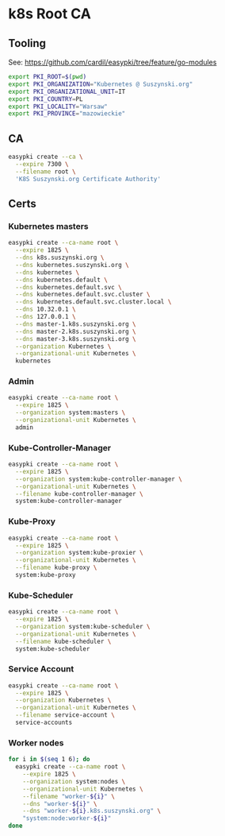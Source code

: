 # k8s Root CA

## Tooling

See: https://github.com/cardil/easypki/tree/feature/go-modules

```bash
export PKI_ROOT=$(pwd)
export PKI_ORGANIZATION="Kubernetes @ Suszynski.org"
export PKI_ORGANIZATIONAL_UNIT=IT
export PKI_COUNTRY=PL
export PKI_LOCALITY="Warsaw"
export PKI_PROVINCE="mazowieckie"
```

## CA

```bash
easypki create --ca \
  --expire 7300 \
  --filename root \
  'K8S Suszynski.org Certificate Authority'
```

## Certs

### Kubernetes masters

```bash
easypki create --ca-name root \
  --expire 1825 \
  --dns k8s.suszynski.org \
  --dns kubernetes.suszynski.org \
  --dns kubernetes \
  --dns kubernetes.default \
  --dns kubernetes.default.svc \
  --dns kubernetes.default.svc.cluster \
  --dns kubernetes.default.svc.cluster.local \
  --dns 10.32.0.1 \
  --dns 127.0.0.1 \
  --dns master-1.k8s.suszynski.org \
  --dns master-2.k8s.suszynski.org \
  --dns master-3.k8s.suszynski.org \
  --organization Kubernetes \
  --organizational-unit Kubernetes \
  kubernetes
```

### Admin

```bash
easypki create --ca-name root \
  --expire 1825 \
  --organization system:masters \
  --organizational-unit Kubernetes \
  admin
```

### Kube-Controller-Manager

```bash
easypki create --ca-name root \
  --expire 1825 \
  --organization system:kube-controller-manager \
  --organizational-unit Kubernetes \
  --filename kube-controller-manager \
  system:kube-controller-manager
```

### Kube-Proxy

```bash
easypki create --ca-name root \
  --expire 1825 \
  --organization system:kube-proxier \
  --organizational-unit Kubernetes \
  --filename kube-proxy \
  system:kube-proxy
```

### Kube-Scheduler

```bash
easypki create --ca-name root \
  --expire 1825 \
  --organization system:kube-scheduler \
  --organizational-unit Kubernetes \
  --filename kube-scheduler \
  system:kube-scheduler
```

### Service Account

```bash
easypki create --ca-name root \
  --expire 1825 \
  --organization Kubernetes \
  --organizational-unit Kubernetes \
  --filename service-account \
  service-accounts
```

### Worker nodes

```bash
for i in $(seq 1 6); do
  easypki create --ca-name root \
    --expire 1825 \
    --organization system:nodes \
    --organizational-unit Kubernetes \
    --filename "worker-${i}" \
    --dns "worker-${i}" \
    --dns "worker-${i}.k8s.suszynski.org" \
    "system:node:worker-${i}"
done
```
